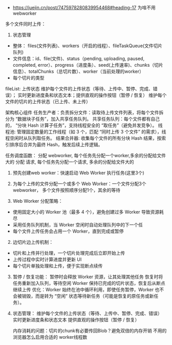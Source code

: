 - https://juejin.cn/post/7475978280839954468#heading-17
  为啥不用webworker

多个文件同时上传：

1. 状态管理

- 整体： files(文件列表)、workers（开启的线程）、fileTaskQueue(文件切片队列)
- 文件信息：id、file(文件)、status（pending, uploading, paused, completed, error）、progress（进度条）、seed(上传速率)、chunks（切片信息）、totalChunks（总切片数）、worker（当前处理的worker）
- 每个切片的类型

fileList: 上传状态
维护每个文件的上传状态（等待、上传中、暂停、完成、错误）； 实时更新进度条和状态文本；提供直观的操作按钮（暂停 / 恢复）
维护每个文件的切片的上传状态（已上传、未上传）

架构核心组件
任务生产者：负责拆分文件：读取待上传文件列表，将每个文件拆分为 “数据块子任务”，加入共享任务队列。
共享任务队列：每个文件都有自己的， “分块 Hash 计算子任务”，支持线程安全的 “取任务”（避免并发竞争）。
线程池: 管理固定数量的工作线程（如 3 个，匹配 “同时上传 3 个文件” 的需求），线程空闲时从队列取任务。
结果合并器: 收集每个文件的所有分块 Hash 结果，按索引排序后合并为最终 Hash，触发后续上传逻辑。

任务调度函数：
分配 webworker, 每个任务先分配一个worker,多余的分配给文件大的
分配 请求, 每个任务先分配一个请求, 多余的分配给文件大的

1. 预先创建web worker：快速启动 Web Worker 执行任务(这里3个)
1. 为每个上传的文件分配一个或多个 Web Worker：一个文件分配3个webworker， 多个文件按照顺序分配1个，其余的等待

1. Web Worker 分配策略：

- 使用固定大小的 Worker 池（最多 4 个），避免创建过多 Worker 导致资源耗尽
- 采用任务队列机制，当 Worker 空闲时自动处理队列中的下一个任
- 每个文件上传任务会占用一个 Worker，直到完成或暂停

2. 边切片边上传机制：

- 切片和上传并行处理，一个切片处理完成后立即开始上传
- 上传过程中实时计算进度并更新 UI
- 每个切片单独处理和上传，便于实现断点续传

3. 暂停 / 恢复功能：
   暂停时会释放 Worker 资源，让其处理其他任务
   恢复时将任务重新加入队列，等待空闲 Worker
   保持已完成的切片状态，恢复后从断点继续上传
   优化：Worker 始终在池中循环利用，即使任务暂停，Worker 也不会被销毁，而是转为 “空闲” 状态等待新任务（可能是恢复的原任务或新任务）。
4. 状态管理：
   维护每个文件的上传状态（等待、上传中、暂停、完成、错误）
   实时更新进度条和状态文本
   提供直观的操作按钮（暂停 / 恢复）

   内存消耗的问题：切片的chunk有必要传回Blob？避免双倍的内存开销
   不用的浏览器怎么启用合适的 worker线程数
